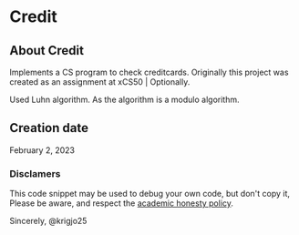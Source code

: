 # Credit

## About Credit

Implements a CS program to check creditcards.
Originally this project was created as an assignment at xCS50
 | Optionally.

Used Luhn algorithm.
As the algorithm is a modulo algorithm.

##  Creation date

February 2, 2023

###  Disclamers
This code snippet may be used to debug
your own code, but don't copy it,
Please be aware, and respect the [academic honesty policy](https://cs50.harvard.edu/x/2023/honesty/).

Sincerely,
@krigjo25
